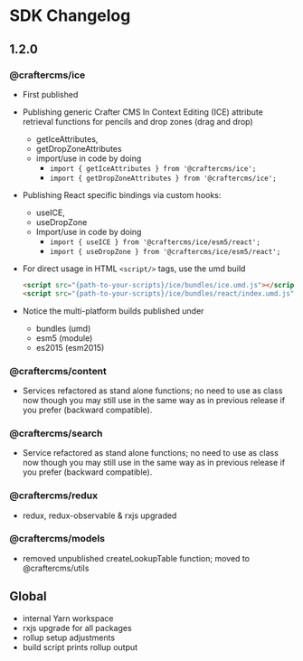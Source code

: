 
# SDK Changelog

## 1.2.0

### @craftercms/ice

- First published
- Publishing generic Crafter CMS In Context Editing (ICE) attribute retrieval functions for pencils and drop zones (drag and drop)
    - getIceAttributes, 
    - getDropZoneAttributes
    - import/use in code by doing 
        - `import { getIceAttributes } from '@craftercms/ice';`
        - `import { getDropZoneAttributes } from '@craftercms/ice';`
- Publishing React specific bindings via custom hooks:
    - useICE, 
    - useDropZone
    - Import/use in code by doing
        - `import { useICE } from '@craftercms/ice/esm5/react';`
        - `import { useDropZone } from '@craftercms/ice/esm5/react';`
- For direct usage in HTML `<script/>` tags, use the umd build
    ```html
    <script src="{path-to-your-scripts}/ice/bundles/ice.umd.js"></script>
    <script src="{path-to-your-scripts}/ice/bundles/react/index.umd.js"></script>
    ```
  
- Notice the multi-platform builds published under
    - bundles (umd)
    - esm5 (module)
    - es2015 (esm2015)

### @craftercms/content
- Services refactored as stand alone functions; no need to use as class now though you may still use in the same way as in previous release if you prefer (backward compatible).

### @craftercms/search
- Service refactored as stand alone functions; no need to use as class now though you may still use in the same way as in previous release if you prefer (backward compatible).

### @craftercms/redux
- redux, redux-observable & rxjs upgraded

### @craftercms/models
- removed unpublished createLookupTable function; moved to @craftercms/utils

## Global
- internal Yarn workspace
- rxjs upgrade for all packages
- rollup setup adjustments
- build script prints rollup output


